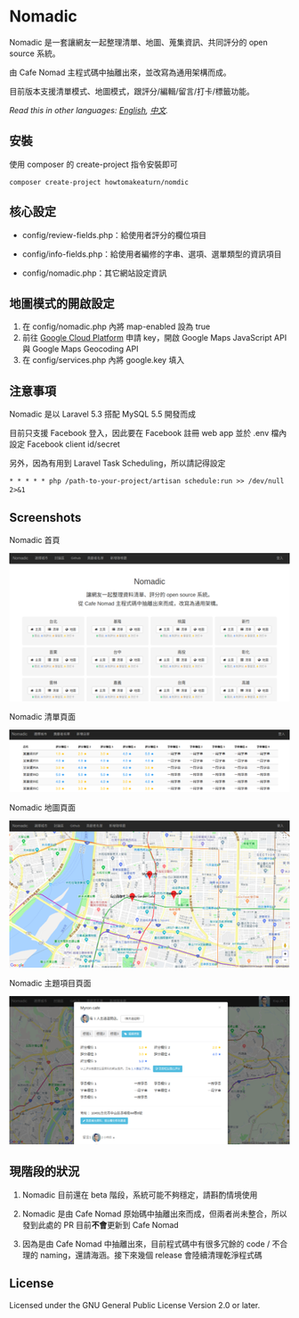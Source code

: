 # Nomadic

Nomadic 是一套讓網友一起整理清單、地圖、蒐集資訊、共同評分的 open source 系統。

由 Cafe Nomad 主程式碼中抽離出來，並改寫為通用架構而成。

目前版本支援清單模式、地圖模式，跟評分/編輯/留言/打卡/標籤功能。

*Read this in other languages: [English](readme.md), [中文](readme.zh-tw.md).*

## 安裝

使用 composer 的 create-project 指令安裝即可

```
composer create-project howtomakeaturn/nomdic
```

## 核心設定

* config/review-fields.php：給使用者評分的欄位項目

* config/info-fields.php：給使用者編修的字串、選項、選單類型的資訊項目

* config/nomadic.php：其它網站設定資訊

## 地圖模式的開啟設定

1. 在 config/nomadic.php 內將 map-enabled 設為 true
2. 前往 [Google Cloud Platform](https://console.cloud.google.com) 申請 key，開啟 Google Maps JavaScript API 與 Google Maps Geocoding API
3. 在 config/services.php 內將 google.key 填入

## 注意事項

Nomadic 是以 Laravel 5.3 搭配 MySQL 5.5 開發而成

目前只支援 Facebook 登入，因此要在 Facebook 註冊 web app 並於 .env 檔內設定 Facebook client id/secret

另外，因為有用到 Laravel Task Scheduling，所以請記得設定

```
* * * * * php /path-to-your-project/artisan schedule:run >> /dev/null 2>&1
```

## Screenshots

Nomadic 首頁

![首頁](/images/screenshot-homepage.png?raw=true "Homepage")

Nomadic 清單頁面

![清單](/images/screenshot-list.png?raw=true "List")

Nomadic 地圖頁面

![地圖](/images/screenshot-map.png?raw=true "Map")

Nomadic 主題項目頁面

![詳細頁面](/images/screenshot-entity-page.png?raw=true "Entity")

## 現階段的狀況

1. Nomadic 目前還在 beta 階段，系統可能不夠穩定，請斟酌情境使用

2. Nomadic 是由 Cafe Nomad 原始碼中抽離出來而成，但兩者尚未整合，所以發到此處的 PR 目前**不會**更新到 Cafe Nomad

3. 因為是由 Cafe Nomad 中抽離出來，目前程式碼中有很多冗餘的 code / 不合理的 naming，還請海涵。接下來幾個 release 會陸續清理乾淨程式碼

## License

Licensed under the GNU General Public License Version 2.0 or later.
